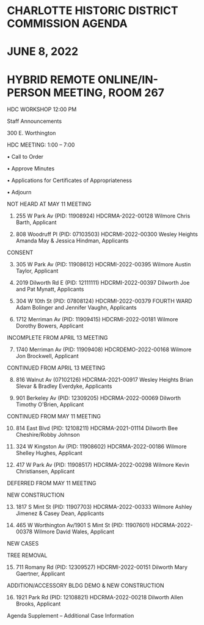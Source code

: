 # CHARLOTTE HISTORIC DISTRICT COMMISSION AGENDA

# JUNE 8, 2022

# HYBRID REMOTE ONLINE/IN-PERSON MEETING, ROOM 267

HDC WORKSHOP 12:00 PM

Staff Announcements

300 E. Worthington

HDC MEETING: 1:00 – 7:00

• Call to Order

• Approve Minutes

• Applications for Certificates of Appropriateness

• Adjourn

NOT HEARD AT MAY 11 MEETING

1. 255 W Park Av (PID: 11908924)
HDCRMA-2022-00128
Wilmore
Chris Barth, Applicant

2. 808 Woodruff Pl (PID: 07103503)
HDCRMI-2022-00300
Wesley Heights
Amanda May & Jessica Hindman, Applicants

CONSENT

3. 305 W Park Av (PID: 11908612)
HDCRMI-2022-00395
Wilmore
Austin Taylor, Applicant

4. 2019 Dilworth Rd E (PID: 12111111)
HDCRMI-2022-00397
Dilworth
Joe and Pat Mynatt, Applicants

5. 304 W 10th St (PID: 07808124)
HDCRMI-2022-00379
FOURTH WARD
Adam Bolinger and Jennifer Vaughn, Applicants

6. 1712 Merriman Av (PID: 11909415)
HDCRMI-2022-00181
Wilmore
Dorothy Bowers, Applicant

INCOMPLETE FROM APRIL 13 MEETING

7. 1740 Merriman Av (PID: 11909408)
HDCRDEMO-2022-00168
Wilmore
Jon Brockwell, Applicant

CONTINUED FROM APRIL 13 MEETING

8. 816 Walnut Av (07102126)
HDCRMA-2021-00917
Wesley Heights
Brian Slevar & Bradley Everdyke, Applicants

9. 901 Berkeley Av (PID: 12309205)
HDCRMA-2022-00069
Dilworth
Timothy O'Brien, Applicant

CONTINUED FROM MAY 11 MEETING

10. 814 East Blvd (PID: 12108211)
HDCRMA-2021-01114
Dilworth
Bee Cheshire/Robby Johnson

11. 324 W Kingston Av (PID: 11908602)
HDCRMA-2022-00186
Wilmore
Shelley Hughes, Applicant

12. 417 W Park Av (PID: 11908517)
HDCRMA-2022-00298
Wilmore
Kevin Christiansen, Applicant

DEFERRED FROM MAY 11 MEETING

NEW CONSTRUCTION

13. 1817 S Mint St (PID: 11907703)
HDCRMA-2022-00333
Wilmore
Ashley Jimenez & Casey Dean, Applicants

14. 465 W Worthington Av/1901 S Mint St (PID: 11907601)
HDCRMA-2022-00378
Wilmore
David Wales, Applicant

NEW CASES

TREE REMOVAL

15. 711 Romany Rd (PID: 12309527)
HDCRMI-2022-00151
Dilworth
Mary Gaertner, Applicant

ADDITION/ACCESSORY BLDG DEMO & NEW CONSTRUCTION

16. 1921 Park Rd (PID: 12108821)
HDCRMA-2022-00218
Dilworth
Allen Brooks, Applicant

Agenda Supplement – Additional Case Information
